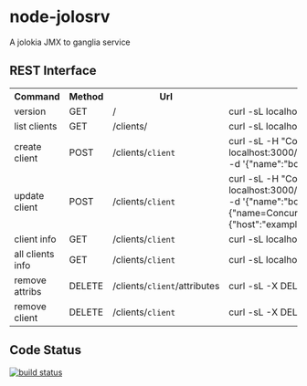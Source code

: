 node-jolosrv
============

A jolokia JMX to ganglia service

## REST Interface

<table>
  <tr>
    <th>Command</th><th>Method</th><th>Url</th><th>Example</th>
  </tr>
  <tr>
    <td>version</td>
    <td>GET</td>
    <td>/</td>
    <td>curl -sL localhost:3000/</td>
  </tr>
  <tr>
    <td>list clients</td>
    <td>GET</td>
    <td>/clients/</td>
    <td>curl -sL localhost:3000/clients</td>
  </tr>
  <tr>
    <td>create client</td>
    <td>POST</td>
    <td>/clients/<code>client</code></td>
    <td>curl -sL -H "Content-Type: application/json" -X POST <br/>localhost:3000/clients/<code>client</code><br />-d '{"name":"bob","url":"http://localhost:1234/jolokia"}'</td>
  </tr>
  <tr>
    <td>update client</td>
    <td>POST</td>
    <td>/clients/<code>client</code></td>
    <td>curl -sL -H "Content-Type: application/json" -X POST <br />localhost:3000/clients/<code>client</code><br />-d '{"name":"bob","url":"http://localhost:1234/jolokia","attributes": {"java.lang": {"name=ConcurrentMarkSweep,type=GarbageCollector":{"CollectionTime":{"graph":{"host":"examplehost.domain.com","units":"gc/sec","slope":"both","tmax":60,"dmax":180}}}}}}'</td>
  </tr>
  <tr>
    <td>client info</td>
    <td>GET</td>
    <td>/clients/<code>client</code></td>
    <td>curl -sL localhost:3000/clients/<code>client</code></td>
  </tr>
  <tr>
    <td>all clients info</td>
    <td>GET</td>
    <td>/clients/<code>client</code></td>
    <td>curl -sL localhost:3000/clients -d 'info=true'</td>
  </tr>
  <tr>
    <td>remove attribs</td>
    <td>DELETE</td>
    <td>/clients/<code>client</code>/attributes</td>
    <td>curl -sL -X DELETE localhost:3000/clients/<code>client</code>/attributes</td>
  </tr>
  <tr>
    <td>remove client</td>
    <td>DELETE</td>
    <td>/clients/<code>client</code></td>
    <td>curl -sL -X DELETE localhost:3000/clients/<code>client</code></td>
  </tr>
</table>

## Code Status

[![build status](https://secure.travis-ci.org/seryl/node-jolosrv.png)](http://travis-ci.org/seryl/node-jolosrv)
